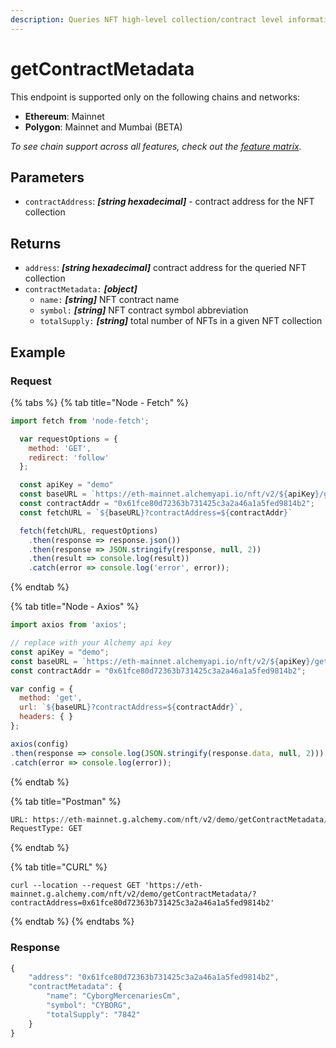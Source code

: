 ```yaml
---
description: Queries NFT high-level collection/contract level information
---
```


# getContractMetadata

This endpoint is supported only on the following chains and networks:

* **Ethereum**: Mainnet
* **Polygon**: Mainnet and Mumbai (BETA)

_To see chain support across all features, check out the_ [_feature matrix_](../../apis/feature-support-by-chain.md)_._

## Parameters

* `contractAddress`: _**\[string hexadecimal]**_ - contract address for the NFT collection

## Returns

* `address`: _**\[string hexadecimal]**_ contract address for the queried NFT collection
* `contractMetadata:` _**\[object]**_
  * `name:` _**\[string]**_ NFT contract name&#x20;
  * `symbol:` _**\[string]**_ NFT contract symbol abbreviation
  * `totalSupply:` _**\[string]**_ total number of NFTs in a given NFT collection

## Example

### Request

{% tabs %}
{% tab title="Node - Fetch" %}
```javascript
import fetch from 'node-fetch';

  var requestOptions = {
    method: 'GET',
    redirect: 'follow'
  };

  const apiKey = "demo"
  const baseURL = `https://eth-mainnet.alchemyapi.io/nft/v2/${apiKey}/getContractMetadata`;
  const contractAddr = "0x61fce80d72363b731425c3a2a46a1a5fed9814b2";
  const fetchURL = `${baseURL}?contractAddress=${contractAddr}`

  fetch(fetchURL, requestOptions)
    .then(response => response.json())
    .then(response => JSON.stringify(response, null, 2))
    .then(result => console.log(result))
    .catch(error => console.log('error', error));
```
{% endtab %}

{% tab title="Node - Axios" %}
```javascript
import axios from 'axios';

// replace with your Alchemy api key
const apiKey = "demo";
const baseURL = `https://eth-mainnet.alchemyapi.io/nft/v2/${apiKey}/getContractMetadata`;
const contractAddr = "0x61fce80d72363b731425c3a2a46a1a5fed9814b2";

var config = {
  method: 'get',
  url: `${baseURL}?contractAddress=${contractAddr}`,
  headers: { }
};

axios(config)
.then(response => console.log(JSON.stringify(response.data, null, 2)))
.catch(error => console.log(error));
```
{% endtab %}

{% tab title="Postman" %}
```python
URL: https://eth-mainnet.g.alchemy.com/nft/v2/demo/getContractMetadata/?contractAddress=0x61fce80d72363b731425c3a2a46a1a5fed9814b2
RequestType: GET
```
{% endtab %}

{% tab title="CURL" %}
```url
curl --location --request GET 'https://eth-mainnet.g.alchemy.com/nft/v2/demo/getContractMetadata/?contractAddress=0x61fce80d72363b731425c3a2a46a1a5fed9814b2'
```
{% endtab %}
{% endtabs %}

### Response

```javascript
{
    "address": "0x61fce80d72363b731425c3a2a46a1a5fed9814b2",
    "contractMetadata": {
        "name": "CyborgMercenariesCm",
        "symbol": "CYBORG",
        "totalSupply": "7842"
    }
}
```

